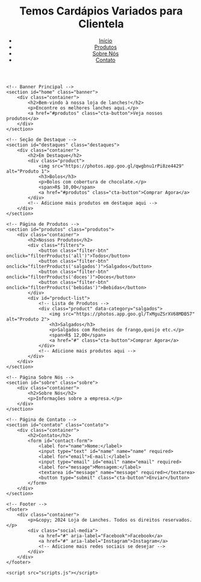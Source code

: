 <html lang="pt-BR">
<head>
    <meta charset="UTF-8">
    <meta name="viewport" content="width=device-width, initial-scale=1.0">
    <title>Heleena's Doces e Salgados</title>
    <link rel="stylesheet" href="styles.css">
</head>
<body>
    <!-- Header -->
    <header>
        <div class="container">
            <h1>Temos Cardápios Variados para Clientela</h1>
            <nav>
                <ul>
                    <li><a href="#home">Início</a></li>
                    <li><a href="#produtos">Produtos</a></li>
                    <li><a href="#sobre">Sobre Nós</a></li>
                    <li><a href="#contato">Contato</a></li>
                </ul>
            </nav>
        </div>
    </header>

    <!-- Banner Principal -->
    <section id="home" class="banner">
        <div class="container">
            <h2>Bem-vindo à nossa loja de lanches!</h2>
            <p>Encontre os melhores lanches aqui.</p>
            <a href="#produtos" class="cta-button">Veja nossos produtos</a>
        </div>
    </section>

    <!-- Seção de Destaque -->
    <section id="destaques" class="destaques">
        <div class="container">
            <h2>Em Destaque</h2>
            <div class="product">
                <img src="https://photos.app.goo.gl/qwgbnu1rPi8ze4429" alt="Produto 1">
                <h3>Bolos</h3>
                <p>Bolos com cobertura de chocolate.</p>
                <span>R$ 10,00</span>
                <a href="#produtos" class="cta-button">Comprar Agora</a>
            </div>
            <!-- Adicione mais produtos em destaque aqui -->
        </div>
    </section>

    <!-- Página de Produtos -->
    <section id="produtos" class="produtos">
        <div class="container">
            <h2>Nossos Produtos</h2>
            <div class="filters">
                <button class="filter-btn" onclick="filterProducts('all')">Todos</button>
                <button class="filter-btn" onclick="filterProducts('salgados')">Salgados</button>
                <button class="filter-btn" onclick="filterProducts('doces')">Doces</button>
                <button class="filter-btn" onclick="filterProducts('bebidas')">Bebidas</button>
            </div>
            <div id="product-list">
                <!-- Lista de Produtos -->
                <div class="product" data-category="salgados">
                    <img src="https://photos.app.goo.gl/TxMguZSrXV68MDB57" alt="Produto 2">
                    <h3>Salgados</h3>
                    <p>Salgados com Recheios de frango,queijo etc.</p>
                    <span>R$ 12,00</span>
                    <a href="#" class="cta-button">Comprar Agora</a>
                </div>
                <!-- Adicione mais produtos aqui -->
            </div>
        </div>
    </section>

    <!-- Página Sobre Nós -->
    <section id="sobre" class="sobre">
        <div class="container">
            <h2>Sobre Nós</h2>
            <p>Informações sobre a empresa.</p>
        </div>
    </section>

    <!-- Página de Contato -->
    <section id="contato" class="contato">
        <div class="container">
            <h2>Contato</h2>
            <form id="contact-form">
                <label for="name">Nome:</label>
                <input type="text" id="name" name="name" required>
                <label for="email">E-mail:</label>
                <input type="email" id="email" name="email" required>
                <label for="message">Mensagem:</label>
                <textarea id="message" name="message" required></textarea>
                <button type="submit" class="cta-button">Enviar</button>
            </form>
        </div>
    </section>

    <!-- Footer -->
    <footer>
        <div class="container">
            <p>&copy; 2024 Loja de Lanches. Todos os direitos reservados.</p>
            <div class="social-media">
                <a href="#" aria-label="Facebook">Facebook</a>
                <a href="#" aria-label="Instagram">Instagram</a>
                <!-- Adicione mais redes sociais se desejar -->
            </div>
        </div>
    </footer>

    <script src="scripts.js"></script>
</body>
</html>


